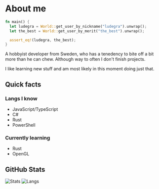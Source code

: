 # About me

```rs
fn main() {
  let ludegra = World::get_user_by_nickname("ludegra").unwrap();
  let the_best = World::get_user_by_merit("the_best").unwrap();

  assert_eq!(ludegra, the_best);
}
```

A hobbyist developer from Sweden, who has a tenedency to bite off a bit more than he can chew.
Although way to often I don't finish projects.

I like learning new stuff and am most likely in this moment doing just that.

## Quick facts

### Langs I know

- JavaScript/TypeScript
- C#
- Rust
- PowerShell
  
### Currently learning 

- Rust
- OpenGL

## GitHub Stats

![Stats](https://github-readme-stats.vercel.app/api?username=ludegra&count_private=true&show_icons=true)
![Langs](https://github-readme-stats.vercel.app/api/top-langs/?username=ludegra&layout=compact&langs_count=8)
